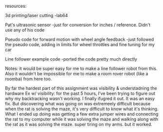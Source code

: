 resources:

3d printing/laser cutting
      -lab64

Pat's ultrasonic sensor
      -just for conversion for inches / reference. Didn't use any of his code

Pseudo code for forward motion with wheel angle feedback
       -just followed the pseudo code, adding in limits for wheel throttles and fine tuning for my car

Line follower example code
     -ported the code pretty much directly
     
Notes: it would be super easy for me to make a line follower robot from this. 
Also it wouldn't be impossible for me to make a room rover robot (like a roomba) from here too.

By far the hardest part of this assignment was visibility & understadning the hardware
Ex w/ visibility: for the past 5 hours, I've been trying to figure out why my backtracking wasn't working. I finally ifugred it out. It was an easy fix. But discovering what was going on was extremeely difficult because when the rat is solving the maze, it's very difficult to know what it's thinking. What I ended up doing was getting a few extra jumper wires and connecting the rat to my computer while it was solving the maze and walking along with the rat as it was solving the maze. super tiring on my arms. but it worked.
